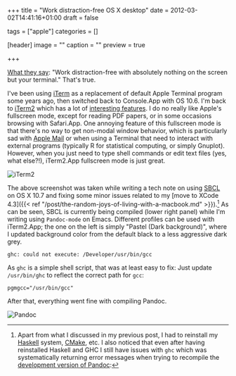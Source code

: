 +++
title = "Work distraction-free OS X desktop"
date = 2012-03-02T14:41:16+01:00
draft = false

tags = ["apple"]
categories = []

[header]
image = ""
caption = ""
preview = true

+++

[What they say](http://www.iterm2.com/#/section/features/full_screen): "Work distraction-free with absolutely nothing on the screen but your terminal." That's true.

I've been using [iTerm](http://iterm.sourceforge.net/) as a replacement of default Apple Terminal program some years ago, then switched back to Console.App with OS 10.6. I'm back to [iTerm2](http://www.iterm2.com) which has a lot of [interesting features](http://www.iterm2.com/#/section/features). I do no really like Apple's fullscreen mode, except for reading PDF papers, or in some occasions browsing with Safari.App. One annoying feature of this fullscreen mode is that there's no way to get non-modal window behavior, which is particularly sad with [Apple Mail](https://discussions.apple.com/thread/3195461?start=45&tstart=0) or when using a Terminal that need to interact with external programs (typically R for statistical computing, or simply Gnuplot). However, when you just need to type shell commands or edit text files (yes, what else?!), iTerm2.App fullscreen mode is just great.
 
![iTerm2](/img/20120301103347.png)
 
The above screenshot was taken while writing a tech note on using [SBCL]((http://www.sbcl.org/)) on OS X 10.7 and fixing some minor issues related to my [move to XCode 4.3]({{< ref "/post/the-random-joys-of-living-with-a-macbook.md" >}}).[^1] As can be seen, SBCL is currently being compiled (lower right panel) while I'm writing using `Pandoc-mode` on Emacs. Different profiles can be used with iTerm2.App; the one on the left is simply "Pastel (Dark background)", where I updated background color from the default black to a less aggressive dark grey.

[^1]: Apart from what I discussed in my previous post, I had to reinstall my [Haskell](http://www.haskell.org/haskellwiki/Haskell) system, [CMake](http://www.cmake.org/), etc. I also noticed that even after having reinstalled Haskell and GHC I still have issues with `ghc` which was systematically returning error messages when trying to recompile the [development version of Pandoc](https://github.com/jgm/pandoc/wiki/Installing-the-development-version-of-pandoc-1.9):

```
ghc: could not execute: /Developer/usr/bin/gcc
```

As `ghc` is a simple shell script, that was at least easy to fix: Just update `/usr/bin/ghc` to reflect the correct path for `gcc`:

```
pgmgcc="/usr/bin/gcc"
```

After that, everything went fine with compiling Pandoc.

![Pandoc](/img/20120302133801.png)
	
